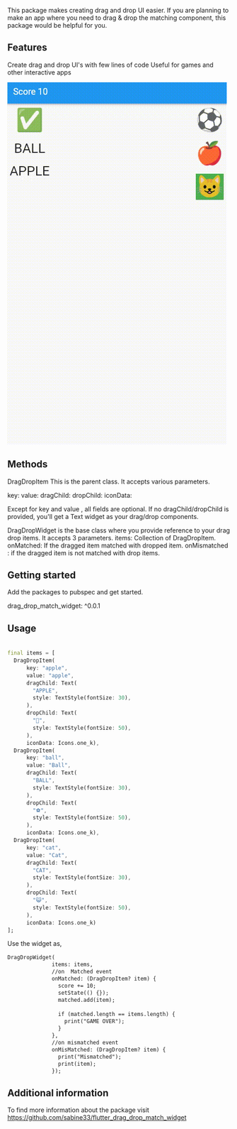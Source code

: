 This package makes creating drag and drop UI easier. If you are planning to make an app where you need to drag & drop the matching component, this package would be helpful for you.

## Features

Create drag and drop UI's with few lines of code
Useful for games and other interactive apps

![](./screenshot.gif)

## Methods

DragDropItem
  This is the parent class. It accepts various parameters.

key:
value:
dragChild:
dropChild:
iconData:

Except for key and value , all fields are optional. If no dragChild/dropChild is provided, you'll get a Text widget as your drag/drop components.

DragDropWidget is the base class where you provide reference to your drag drop items. It accepts 3 parameters.
items: Collection of DragDropItem.
onMatched: If the dragged item matched with dropped item.
onMismatched : if the dragged item is not matched with drop items.


## Getting started

Add the packages to pubspec and get started.

drag_drop_match_widget: ^0.0.1

## Usage

```dart

final items = [
  DragDropItem(
      key: "apple",
      value: "apple",
      dragChild: Text(
        "APPLE",
        style: TextStyle(fontSize: 30),
      ),
      dropChild: Text(
        "🍎",
        style: TextStyle(fontSize: 50),
      ),
      iconData: Icons.one_k),
  DragDropItem(
      key: "ball",
      value: "Ball",
      dragChild: Text(
        "BALL",
        style: TextStyle(fontSize: 30),
      ),
      dropChild: Text(
        "⚽",
        style: TextStyle(fontSize: 50),
      ),
      iconData: Icons.one_k),
  DragDropItem(
      key: "cat",
      value: "Cat",
      dragChild: Text(
        "CAT",
        style: TextStyle(fontSize: 30),
      ),
      dropChild: Text(
        "😺",
        style: TextStyle(fontSize: 50),
      ),
      iconData: Icons.one_k)
];
```
Use the widget as,

```
DragDropWidget(
              items: items,
              //on  Matched event
              onMatched: (DragDropItem? item) {
                score += 10;
                setState(() {});
                matched.add(item);
                
                if (matched.length == items.length) {
                  print("GAME OVER");
                }
              },
              //on mismatched event
              onMisMatched: (DragDropItem? item) {
                print("Mismatched");
                print(item);
              });

```

## Additional information

To find more information about the package visit https://github.com/sabine33/flutter_drag_drop_match_widget
